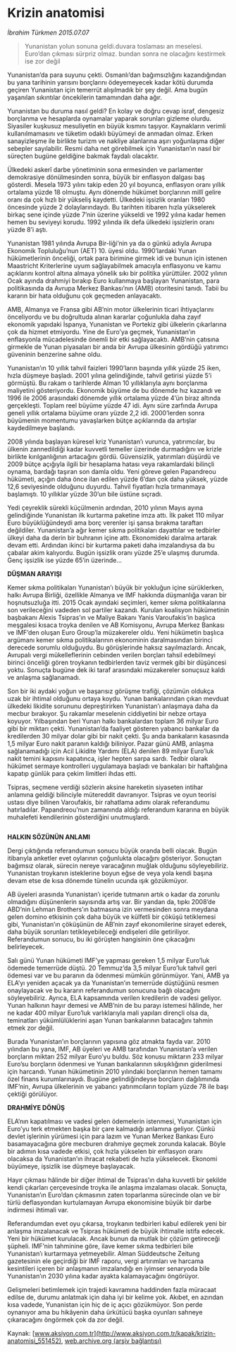 # Krizin anatomisi

*İbrahim Türkmen 2015.07.07*

<div class="pNewsDetailMainContent" itemprop="articleBody">
 <blockquote>
  <p>
   Yunanistan yolun sonuna geldi.duvara toslaması an meselesi. Euro’dan çıkması sürpriz olmaz. bundan sonra ne olacağını kestirmek ise zor değil
  </p>
 </blockquote>
 <p>
  Yunanistan’da para suyunu çekti. Osmanlı’dan bağımsızlığını kazandığından bu yana tarihinin yarısını borçlarını ödeyemeyecek kadar kötü durumda geçiren Yunanistan için temerrüt alışılmadık bir şey değil. Ama bugün yaşanılan sıkıntılar öncekilerin tamamından daha ağır.
 </p>
 <p>
  Yunanistan bu duruma nasıl geldi? En kolay ve doğru cevap israf, dengesiz borçlanma ve hesaplarda oynamalar yaparak sorunları gizleme olurdu. Siyasiler kuşkusuz mesuliyetin en büyük kısmını taşıyor. Kaynakların verimli kullanılmamasını ve tüketim odaklı büyümeyi de anmadan olmaz. Erken sanayizleşme ile birlikte turizm ve nakliye alanlarına aşırı yoğunlaşma diğer sebepler sayılabilir. Resmi daha net görebilmek için Yunanistan’ın nasıl bir süreçten bugüne geldiğine bakmak faydalı olacaktır.
 </p>
 <p>
  Ülkedeki askerî darbe yönetiminin sona ermesinden ve parlamenter demokrasiye dönülmesinden sonra, büyük bir enflasyon dalgası baş gösterdi. Mesela 1973 yılını takip eden 20 yıl boyunca, enflasyon oranı yıllık ortalama yüzde 18 olmuştu. Aynı dönemde hükümet borçlarının millî gelire oranı da çok hızlı bir yükseliş kaydetti. Ülkedeki işsizlik oranları 1980 öncesinde yüzde 2 dolaylarındaydı. Bu tarihten itibaren hızla yükselerek birkaç sene içinde yüzde 7’nin üzerine yükseldi ve 1992 yılına kadar hemen hemen bu seviyeyi korudu. 1992 yılında ilk defa ülkedeki işsizlerin oranı yüzde 8’i aştı.
 </p>
 <p>
  Yunanistan 1981 yılında Avrupa Bir-liği’nin ya da o günkü adıyla Avrupa Ekonomik Topluluğu’nun (AET) 10. üyesi oldu. 1990’lardaki Yunan hükümetlerinin önceliği, ortak para birimine girmek idi ve bunun için istenen Maastricht Kriterlerine uyum sağlayabilmek amacıyla enflasyonu ve kamu açıklarını kontrol altına almaya yönelik sıkı bir politika yürüttüler. 2002 yılının Ocak ayında drahmiyi bırakıp Euro kullanmaya başlayan Yunanistan, para politikasında da Avrupa Merkez Bankası’nın (AMB) otoritesini tanıdı. Tabii bu kararın bir hata olduğunu çok geçmeden anlayacaktı.
 </p>
 <p>
  AMB, Almanya ve Fransa gibi AB’nin motor ülkelerinin ticari ihtiyaçlarını önceliyordu ve bu doğrultuda alınan kararlar çoğunlukla daha zayıf ekonomik yapıdaki İspanya, Yunanistan ve Portekiz gibi ülkelerin çıkarlarına çok da hizmet etmiyordu. Yine de Euro’ya geçmek, Yunanistan’ın enflasyonla mücadelesinde önemli bir etki sağlayacaktı. AMB’nin çatısına girmekle de Yunan piyasaları bir anda bir Avrupa ülkesinin gördüğü yatırımcı güveninin benzerine sahne oldu.
 </p>
 <p>
  Yunanistan’ın 10 yıllık tahvil faizleri 1990’ların başında yıllık yüzde 25 iken, hızla düşmeye başladı. 2001 yılına gelindiğinde, tahvil getirisi yüzde 5’i görmüştü. Bu rakam o tarihlerde Alman 10 yıllıklarıyla aynı borçlanma maliyetini gösteriyordu. Ekonomik büyüme de bu dönemde hız kazandı ve 1996 ile 2006 arasındaki dönemde yıllık ortalama yüzde 4’ün biraz altında gerçekleşti. Toplam reel büyüme yüzde 47 idi. Aynı süre zarfında Avrupa geneli yıllık ortalama büyüme oranı yüzde 2,2 idi. 2000’lerden sonra büyümenin momentumu yavaşlarken bütçe açıklarında da artışlar kaydedilmeye başlandı.
 </p>
 <p>
  2008 yılında başlayan küresel kriz Yunanistan’ı vurunca, yatırımcılar, bu ülkenin zannedildiği kadar kuvvetli temeller üzerinde durmadığını ve krizle birlikte kırılganlığının artacağını gördü. Güvensizlik, yatırımları düşürdü ve 2009 bütçe açığıyla ilgili bir hesaplama hatası veya rakamlardaki bilinçli oynama, bardağı taşıran son damla oldu. Yeni göreve gelen Papandreou hükümeti, açığın daha önce ilan edilen yüzde 6’dan çok daha yüksek, yüzde 12,6 seviyesinde olduğunu duyurdu. Tahvil fiyatları hızla tırmanmaya başlamıştı. 10 yıllıklar yüzde 30’un bile üstüne sıçradı.
 </p>
 <p>
  Yedi çeyreklik sürekli küçülmenin ardından, 2010 yılının Mayıs ayına gelindiğinde Yunanistan ilk kurtarma paketine imza attı. İlk paket 110 milyar Euro büyüklüğündeydi ama borç verenler işi şansa bırakma taraftarı değildiler. Yunanistan’a ağır kemer sıkma politikaları dayattılar ve tedbirler ülkeyi daha da derin bir buhranın içine attı. Ekonomideki daralma artarak devam etti. Ardından ikinci bir kurtarma paketi daha imzalandıysa da bu çabalar akim kalıyordu. Bugün işsizlik oranı yüzde 25’e ulaşmış durumda. Genç işsizlik ise yüzde 65’in üzerinde…
 </p>
 <p>
  <strong>
   DÜŞMAN ARAYIŞI
  </strong>
 </p>
 <p>
  Kemer sıkma politikaları Yunanistan’ı büyük bir yokluğun içine sürüklerken, halkı Avrupa Birliği, özellikle Almanya ve IMF hakkında düşmanlığa varan bir hoşnutsuzluğa itti. 2015 Ocak ayındaki seçimleri, kemer sıkma politikalarına son verileceğini vadeden sol partiler kazandı. Kurulan koalisyon hükümetinin başbakanı Alexis Tsipras’ın ve Maliye Bakanı Yanis Varoufakis’in başlıca meşgalesi kısaca troyka denilen ve AB Komisyonu, Avrupa Merkez Bankası ve IMF’den oluşan Euro Group’la müzakereler oldu. Yeni hükümetin başlıca argümanı kemer sıkma politikalarının ekonominin daralmasından birinci derecede sorumlu olduğuydu. Bu görüşlerinde haksız sayılmazlardı. Ancak, Avrupalı vergi mükelleflerinin cebinden verilen borçları tahsil edebilmeyi birinci önceliği gören troykanın tedbirlerden taviz vermek gibi bir düşüncesi yoktu. Sonuçta bugüne dek iki taraf arasındaki müzakereler sonuçsuz kaldı ve anlaşma sağlanamadı.
 </p>
 <p>
  Son bir iki aydaki yoğun ve başarısız görüşme trafiği, çözümün oldukça uzak bir ihtimal olduğunu ortaya koydu. Yunan bankalarından çıkan mevduat ülkedeki likidite sorununu depreştirirken Yunanistan’ı anlaşmaya daha da mecbur bırakıyor. Şu rakamlar meselenin ciddiyetini bir nebze ortaya koyuyor. Yılbaşından beri Yunan halkı bankalardan toplam 36 milyar Euro gibi bir miktarı çekti. Yunanistan’da faaliyet gösteren yabancı bankalar da kredilerden 30 milyar dolar gibi bir nakit çekti. Şu anda bankaların kasasında 1,5 milyar Euro nakit paranın kaldığı biliniyor. Pazar günü AMB, anlaşma sağlanamadığı için Acil Likidite Yardımı (ELA) denilen 89 milyar Euro’luk nakit temini kapısını kapatınca, işler hepten sarpa sardı. Tedbir olarak hükümet sermaye kontrolleri uygulamaya başladı ve bankaları bir haftalığına kapatıp günlük para çekim limitleri ihdas etti.
 </p>
 <p>
  Tsipras, seçmene verdiği sözlerin aksine hareketin siyaseten intihar anlamına geldiği bilinciyle mütereddit davranıyor. Tsipras ve oyun teorisi ustası diye bilinen Varoufakis, bir rahatlama adımı olarak referandumu hatırladılar. Papandreou’nun zamanında aldığı referandum kararına en büyük muhalefeti kendilerinin gösterdiğini unutmuşlardı.
 </p>
 <p>
  <img alt="" src="http://web.archive.org/web/20150729000938im_/http://medya.aksiyon.com.tr//aksiyon/2015/07/07/569728.jpg "/>
 </p>
 <p>
  <strong>
   HALKIN SÖZÜNÜN ANLAMI
  </strong>
 </p>
 <p>
  Dergi çıktığında referandumun sonucu büyük oranda belli olacak. Bugün itibarıyla anketler evet oylarının çoğunlukta olacağını gösteriyor. Sonuçtan bağımsız olarak, sürecin nereye varacağının muğlak olduğunu söyleyebiliriz. Yunanistan troykanın isteklerine boyun eğse de veya yola kendi başına devam etse de kısa dönemde tünelin ucunda ışık gözükmüyor.
 </p>
 <p>
  AB üyeleri arasında Yunanistan’ı içeride tutmanın artık o kadar da zorunlu olmadığını düşünenlerin sayısında artış var. Bir yandan da, tıpkı 2008’de ABD’nin Lehman Brothers’ın batmasına izin vermesinden sonra meydana gelen domino etkisinin çok daha büyük ve külfetli bir çöküşü tetiklemesi gibi, Yunanistan’ın çöküşünün de AB’nin zayıf ekonomilerine sirayet ederek, daha büyük sorunları tetikleyebileceği endişeleri dile getiriliyor. Referandumun sonucu, bu iki görüşten hangisinin öne çıkacağını belirleyecek.
 </p>
 <p>
  Salı günü Yunan hükümeti IMF’ye yapması gereken 1,5 milyar Euro’luk ödemede temerrüde düştü. 20 Temmuz’da 3,5 milyar Euro’luk tahvil geri ödemesi var ve bu paranın da ödenmesi mümkün görünmüyor. Yani, AMB ya ELA’yı yeniden açacak ya da Yunanistan’ın temerrüde düştüğünü resmen onaylayacak ve bu kararın referandumun sonucuna bağlı olacağını söyleyebiliriz. Ayrıca, ELA kapsamında verilen kredilerin de vadesi geliyor. Yunan halkının hayır demesi ve AMB’nin de bu parayı istemesi hâlinde, her ne kadar 400 milyar Euro’luk varlıklarıyla mali yapıları dirençli olsa da, teminatları yükümlülüklerini aşan Yunan bankalarının batacağını tahmin etmek zor değil.
 </p>
 <p>
  Burada Yunanistan’ın borçlarının yapısına göz atmakta fayda var. 2010 yılından bu yana, IMF, AB üyeleri ve AMB tarafından Yunanistan’a verilen borçların miktarı 252 milyar Euro’yu buldu. Söz konusu miktarın 233 milyar Euro’su borçların ödenmesi ve Yunan bankalarının sıkışıklığının giderilmesi için harcandı. Yunan hükümetinin 2010 yılındaki borçlarının hemen tamamı özel finans kurumlarınaydı. Bugüne gelindiğindeyse borçların dağılımında IMF’nin, Avrupa ülkelerinin ve yabancı yatırımcıların toplam yüzde 78 ile başı çektiği görülüyor.
 </p>
 <p>
  <strong>
   DRAHMİYE DÖNÜŞ
  </strong>
 </p>
 <p>
  ELA’nın kapatılması ve vadesi gelen ödemelerin istenmesi, Yunanistan için Euro’yu terk etmekten başka bir çare kalmadığı anlamına geliyor. Çünkü devlet işlerinin yürümesi için para lazım ve Yunan Merkez Bankası Euro basamayacağına göre mecburen drahmiye geçmek zorunda kalacak. Böyle bir adımın kısa vadede etkisi, çok hızla yükselen bir enflasyon oranı olacaksa da Yunanistan’ın ihracat rekabeti de hızla yükselecek. Ekonomi büyümeye, işsizlik ise düşmeye başlayacak.
 </p>
 <p>
  Hayır çıkması hâlinde bir diğer ihtimal de Tsipras’ın daha kuvvetli bir şekilde kendi çıkarları çerçevesinde troyka ile anlaşma imzalaması olacak. Sonuçta, Yunanistan’ın Euro’dan çıkmasının zaten toparlanma sürecinde olan ve bir türlü deflasyondan kurtulamayan Avrupa ekonomisine büyük bir darbe indirmesi ihtimali var.
 </p>
 <p>
  Referandumdan evet oyu çıkarsa, troykanın tedbirleri kabul edilerek yeni bir anlaşma imzalanacak ve Tsipras hükümeti de büyük ihtimalle istifa edecek. Yeni bir hükümet kurulacak. Ancak bunun da mutlak bir çözüm getireceği şüpheli. IMF’nin tahminine göre, ilave kemer sıkma tedbirleri bile Yunanistan’ı kurtarmaya yetmeyebilir. Alman Süddeutsche Zeitung gazetesinin ele geçirdiği bir IMF raporu, vergi artırımları ve harcama kesintileri içeren bir anlaşmanın imzalandığı en iyimser senaryoda bile Yunanistan’ın 2030 yılına kadar ayakta kalamayacağını öngörüyor.
 </p>
 <p>
  Gelişmeleri betimlemek için trajedi kavramına haddinden fazla müracaat edilse de, durumu anlatmak için daha iyi bir kelime yok. Akıbet, en azından kısa vadede, Yunanistan için hiç de iç açıcı gözükmüyor. Son perde oynanıyor ama bu hikâyenin daha ürkütücü başka oyunları sahneye çıkaracağını öngörmek çok da zor değil.
 </p>
 <p>
 </p>
</div>


Kaynak: [www.aksiyon.com.tr](http://www.aksiyon.com.tr/kapak/krizin-anatomisi_551452), [web.archive.org (arşiv bağlantısı)](http://web.archive.org/web/20150729000938/http://www.aksiyon.com.tr/kapak/krizin-anatomisi_551452)
